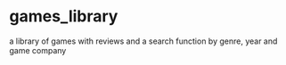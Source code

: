 # games_library
a library of games with reviews and a search function by genre, year and game company
